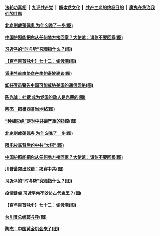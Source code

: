 

####  [法轮功真相](../../../../basic/blob/master/README.md?t=01211701) &nbsp;|&nbsp; [九评共产党](../../../../9ping.md/blob/master/README.md?t=01211701) &nbsp;|&nbsp; [解体党文化](../../../../jtdwh.md/blob/master/README.md?t=01211701)  &nbsp;|&nbsp; [共产主义的终极目的](../../../../gczydzjmd.md/blob/master/README.md?t=01211701) &nbsp;|&nbsp; [魔鬼在统治我们的世界](../../../../mgztzwmdsj.md/blob/master/README.md?t=01211701) 

#### [北京制裁蓬佩奥 为什么晚了一步(图)](../pages/p4/959820.md?t=01211701) 

#### [中国护照能把你从任何地方接回家？大使馆：请你不要回家(图)](../pages/p4/959674.md?t=01211701) 

#### [习近平的“时与势”究竟指什么？(图)](../pages/p4/959662.md?t=01211701) 

#### [【百年百首咏史】七十二：偷渡潮(图)](../pages/p4/959658.md?t=01211701) 


#### [香港特首由协商产生的奇妙建议(图)](../pages/p4/959537.md?t=01211701) 


#### [卸任官员警告中国可能威胁美国的通信网络(图)](../pages/p4/959845.md?t=01211701) 

#### [陈光诚：杜斌 成为党国的敌人是光荣的(图)](../pages/p4/959830.md?t=01211701) 

#### [陶杰：把墨西哥当地毡(图)](../pages/p4/959827.md?t=01211701) 

#### [“种族灭绝”是对中共最严重的指控(图)](../pages/p4/959823.md?t=01211701) 

#### [北京制裁蓬佩奥 为什么晚了一步(图)](../pages/p4/959820.md?t=01211701) 




#### [限电挨冻背后的中共“大棋”(图)](../pages/p4/959663.md?t=01211701) 

#### [中国护照能把你从任何地方接回家？大使馆：请你不要回家(图)](../pages/p4/959674.md?t=01211701) 

#### [川普最突出政绩：揭穿中共(图)](../pages/p4/959672.md?t=01211701) 

#### [习近平的“时与势”究竟指什么？(图)](../pages/p4/959662.md?t=01211701) 

#### [疫情肆虐 习近平何不效仿古代帝王？(图)](../pages/p4/959668.md?t=01211701) 

#### [【百年百首咏史】七十二：偷渡潮(图)](../pages/p4/959658.md?t=01211701) 



#### [为川普总统鼓与呼(图)](../pages/p4/959583.md?t=01211701) 

#### [陶杰：中国黄金机会来了(图)](../pages/p4/959540.md?t=01211701) 


